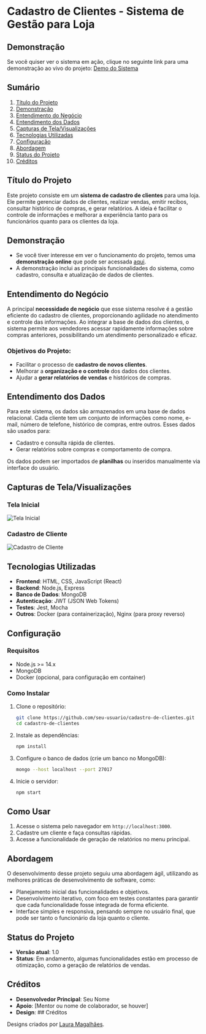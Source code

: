 # Cadastro de Clientes - Sistema de Gestão para Loja

## Demonstração
Se você quiser ver o sistema em ação, clique no seguinte link para uma demonstração ao vivo do projeto: [Demo do Sistema](#)

## Sumário
1. [Título do Projeto](#título-do-projeto)
2. [Demonstração](#demonstração)
3. [Entendimento do Negócio](#entendimento-do-negócio)
4. [Entendimento dos Dados](#entendimento-dos-dados)
5. [Capturas de Tela/Visualizações](#capturas-de-tela-visualizações)
6. [Tecnologias Utilizadas](#tecnologias-utilizadas)
7. [Configuração](#configuração)
8. [Abordagem](#abordagem)
9. [Status do Projeto](#status-do-projeto)
10. [Créditos](#créditos)

## Título do Projeto
Este projeto consiste em um **sistema de cadastro de clientes** para uma loja. Ele permite gerenciar dados de clientes, realizar vendas, emitir recibos, consultar histórico de compras, e gerar relatórios. A ideia é facilitar o controle de informações e melhorar a experiência tanto para os funcionários quanto para os clientes da loja.

## Demonstração
- Se você tiver interesse em ver o funcionamento do projeto, temos uma **demonstração online** que pode ser acessada [aqui](#).
- A demonstração inclui as principais funcionalidades do sistema, como cadastro, consulta e atualização de dados de clientes.

## Entendimento do Negócio
A principal **necessidade de negócio** que esse sistema resolve é a gestão eficiente do cadastro de clientes, proporcionando agilidade no atendimento e controle das informações. Ao integrar a base de dados dos clientes, o sistema permite aos vendedores acessar rapidamente informações sobre compras anteriores, possibilitando um atendimento personalizado e eficaz.

### Objetivos do Projeto:
- Facilitar o processo de **cadastro de novos clientes**.
- Melhorar a **organização e o controle** dos dados dos clientes.
- Ajudar a **gerar relatórios de vendas** e históricos de compras.

## Entendimento dos Dados
Para este sistema, os dados são armazenados em uma base de dados relacional. Cada cliente tem um conjunto de informações como nome, e-mail, número de telefone, histórico de compras, entre outros. Esses dados são usados para:
- Cadastro e consulta rápida de clientes.
- Gerar relatórios sobre compras e comportamento de compra.

Os dados podem ser importados de **planilhas** ou inseridos manualmente via interface do usuário.

## Capturas de Tela/Visualizações
### Tela Inicial
![Tela Inicial](https://cdn.dribbble.com/userupload/4177349/file/original-c516c801ac63974c124437e33bcc5134.png?resize=1024x768&vertical=center)

### Cadastro de Cliente
![Cadastro de Cliente](https://cdn.dribbble.com/users/1719402/screenshots/5420332/media/96f2100d4051df4afb03ca2905192091.png?resize=768x576&vertical=center)


## Tecnologias Utilizadas
- **Frontend**: HTML, CSS, JavaScript (React)
- **Backend**: Node.js, Express
- **Banco de Dados**: MongoDB
- **Autenticação**: JWT (JSON Web Tokens)
- **Testes**: Jest, Mocha
- **Outros**: Docker (para containerização), Nginx (para proxy reverso)

## Configuração
### Requisitos
- Node.js >= 14.x
- MongoDB
- Docker (opcional, para configuração em container)

### Como Instalar
1. Clone o repositório:
   ```bash
   git clone https://github.com/seu-usuario/cadastro-de-clientes.git
   cd cadastro-de-clientes
   
2. Instale as dependências:
   ```bash
   npm install

3. Configure o banco de dados (crie um banco no MongoDB):
   ```bash
   mongo --host localhost --port 27017

4. Inicie o servidor:
   ```bash
   npm start

## Como Usar
1. Acesse o sistema pelo navegador em `http://localhost:3000`.
2. Cadastre um cliente e faça consultas rápidas.
3. Acesse a funcionalidade de geração de relatórios no menu principal.

## Abordagem
O desenvolvimento desse projeto seguiu uma abordagem ágil, utilizando as melhores práticas de desenvolvimento de software, como:

- Planejamento inicial das funcionalidades e objetivos.
- Desenvolvimento iterativo, com foco em testes constantes para garantir que cada funcionalidade fosse integrada de forma eficiente.
- Interface simples e responsiva, pensando sempre no usuário final, que pode ser tanto o funcionário da loja quanto o cliente.

## Status do Projeto
- **Versão atual**: 1.0
- **Status**: Em andamento, algumas funcionalidades estão em processo de otimização, como a geração de relatórios de vendas.

## Créditos
- **Desenvolvedor Principal**: Seu Nome
- **Apoio**: [Mentor ou nome de colaborador, se houver]
- **Design**: ## Créditos

Designs criados por [Laura Magalhães](https://dribbble.com/lauramagalhaes).

